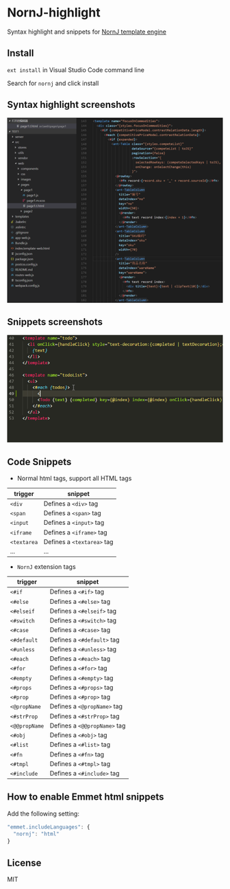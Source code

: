 # NornJ-highlight

Syntax highlight and snippets for [NornJ template engine](https://github.com/joe-sky/nornj)

## Install

`ext install` in Visual Studio Code command line

Search for `nornj` and click install

## Syntax highlight screenshots

![nornj-template-example](images/screenshot.png)

## Snippets screenshots

![nornj-template-example](images/snippets.gif)

## Code Snippets

* Normal html tags, support all HTML tags

|trigger|snippet|
|-------|-------|
|`<div`|Defines a `<div>` tag|
|`<span`|Defines a `<span>` tag|
|`<input`|Defines a `<input>` tag|
|`<iframe`|Defines a `<iframe>` tag|
|`<textarea`|Defines a `<textarea>` tag|
|...|...|

* `NornJ` extension tags

|trigger|snippet|
|-------|-------|
|`<#if`|Defines a `<#if>` tag|
|`<#else`|Defines a `<#else>` tag|
|`<#elseif`|Defines a `<#elseif>` tag|
|`<#switch`|Defines a `<#switch>` tag|
|`<#case`|Defines a `<#case>` tag|
|`<#default`|Defines a `<#default>` tag|
|`<#unless`|Defines a `<#unless>` tag|
|`<#each`|Defines a `<#each>` tag|
|`<#for`|Defines a `<#for>` tag|
|`<#empty`|Defines a `<#empty>` tag|
|`<#props`|Defines a `<#props>` tag|
|`<#prop`|Defines a `<#prop>` tag|
|`<@propName`|Defines a `<@propName>` tag|
|`<#strProp`|Defines a `<#strProp>` tag|
|`<@@propName`|Defines a `<@@propName>` tag|
|`<#obj`|Defines a `<#obj>` tag|
|`<#list`|Defines a `<#list>` tag|
|`<#fn`|Defines a `<#fn>` tag|
|`<#tmpl`|Defines a `<#tmpl>` tag|
|`<#include`|Defines a `<#include>` tag|

## How to enable Emmet html snippets

Add the following setting:

```js
"emmet.includeLanguages": {
  "nornj": "html"
}
```

## License

MIT